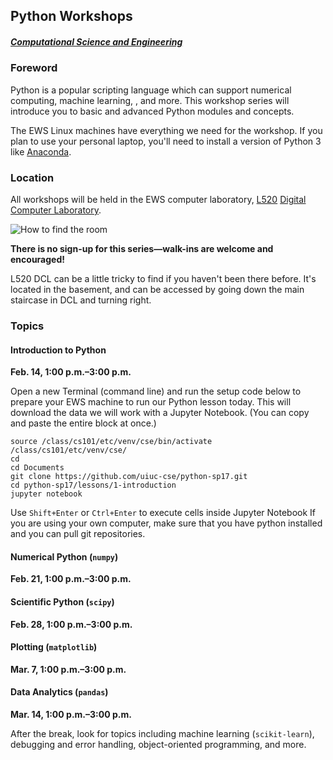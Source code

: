 ## Python Workshops
##### [Computational Science and Engineering](http://cse.illinois.edu/)

### Foreword

Python is a popular scripting language which can support numerical computing, machine learning, , and more.  This workshop series will introduce you to basic and advanced Python modules and concepts.

The EWS Linux machines have everything we need for the workshop.  If you plan to use your personal laptop, you'll need to install a version of Python 3 like [Anaconda](https://www.continuum.io/downloads).


### Location

All workshops will be held in the EWS computer laboratory, [L520](http://ada.fs.illinois.edu/0210PLANB.html) [Digital Computer Laboratory](http://ada.fs.illinois.edu/0210.html).

![How to find the room](https://uiuc-cse.github.io/python-sp16/img/map-l440.png)

**There is no sign-up for this series—walk-ins are welcome and encouraged!**

L520 DCL can be a little tricky to find if you haven't been there before. It's located in the basement, and can be accessed by going down the main staircase in DCL and turning right.


### Topics

#### Introduction to Python

**Feb. 14, 1:00 p.m.–3:00 p.m.**

Open a new Terminal (command line) and run the setup code below to prepare your EWS machine to run our Python lesson today. This will download the data we will work with a Jupyter Notebook. (You can copy and paste the entire block at once.)

```
source /class/cs101/etc/venv/cse/bin/activate /class/cs101/etc/venv/cse/
cd
cd Documents
git clone https://github.com/uiuc-cse/python-sp17.git
cd python-sp17/lessons/1-introduction
jupyter notebook
```

Use `Shift+Enter` or `Ctrl+Enter` to execute cells inside Jupyter Notebook
If you are using your own computer, make sure that you have python installed and you can pull git repositories.

#### Numerical Python (`numpy`)

**Feb. 21, 1:00 p.m.–3:00 p.m.**

#### Scientific Python (`scipy`)

**Feb. 28, 1:00 p.m.–3:00 p.m.**

#### Plotting (`matplotlib`)

**Mar. 7, 1:00 p.m.–3:00 p.m.**

#### Data Analytics (`pandas`)

**Mar. 14, 1:00 p.m.–3:00 p.m.**

After the break, look for topics including machine learning (`scikit-learn`), debugging and error handling, object-oriented programming, and more.
